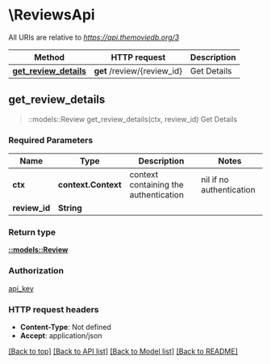 # \ReviewsApi

All URIs are relative to *https://api.themoviedb.org/3*

Method | HTTP request | Description
------------- | ------------- | -------------
[**get_review_details**](ReviewsApi.md#get_review_details) | **get** /review/{review_id} | Get Details



## get_review_details

> ::models::Review get_review_details(ctx, review_id)
Get Details

### Required Parameters


Name | Type | Description  | Notes
------------- | ------------- | ------------- | -------------
 **ctx** | **context.Context** | context containing the authentication | nil if no authentication
  **review_id** | **String**|  | 

### Return type

[**::models::Review**](Review.md)

### Authorization

[api_key](../README.md#api_key)

### HTTP request headers

- **Content-Type**: Not defined
- **Accept**: application/json

[[Back to top]](#) [[Back to API list]](../README.md#documentation-for-api-endpoints) [[Back to Model list]](../README.md#documentation-for-models) [[Back to README]](../README.md)

